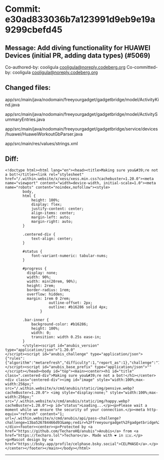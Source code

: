 # Commit: e30ad833036b7a123991d9eb9e19a9299cbefd45
## Message: Add diving functionality for HUAWEI Devices (initial PR, adding data types) (#5069)
Co-authored-by: cooligula <cooligula@noreply.codeberg.org>
Co-committed-by: cooligula <cooligula@noreply.codeberg.org>
## Changed files:
app/src/main/java/nodomain/freeyourgadget/gadgetbridge/model/ActivityKind.java

app/src/main/java/nodomain/freeyourgadget/gadgetbridge/model/ActivitySummaryEntries.java

app/src/main/java/nodomain/freeyourgadget/gadgetbridge/service/devices/huawei/HuaweiWorkoutGbParser.java

app/src/main/res/values/strings.xml

## Diff:
```
<!doctype html><html lang="en"><head><title>Making sure you&#39;re not a bot!</title><link rel="stylesheet" href="/.within.website/x/xess/xess.min.css?cachebuster=1.20.0"><meta name="viewport" content="width=device-width, initial-scale=1.0"><meta name="robots" content="noindex,nofollow"><style>
        body,
        html {
            height: 100%;
            display: flex;
            justify-content: center;
            align-items: center;
            margin-left: auto;
            margin-right: auto;
        }

        .centered-div {
            text-align: center;
        }

        #status {
            font-variant-numeric: tabular-nums;
        }

        #progress {
          display: none;
          width: 90%;
          width: min(20rem, 90%);
          height: 2rem;
          border-radius: 1rem;
          overflow: hidden;
          margin: 1rem 0 2rem;
					outline-offset: 2px;
					outline: #b16286 solid 4px;
				}

        .bar-inner {
            background-color: #b16286;
            height: 100%;
            width: 0;
            transition: width 0.25s ease-in;
        }
    	</style><script id="anubis_version" type="application/json">"1.20.0"
</script><script id="anubis_challenge" type="application/json">{"rules":{"algorithm":"metarefresh","difficulty":1,"report_as":1},"challenge":"13ba526784466d93"}
</script><script id="anubis_base_prefix" type="application/json">""
</script></head><body id="top"><main><center><h1 id="title" class=".centered-div">Making sure you&#39;re not a bot!</h1></center><div class="centered-div"><img id="image" style="width:100%;max-width:256px;" src="/.within.website/x/cmd/anubis/static/img/pensive.webp?cacheBuster=1.20.0"> <img style="display:none;" style="width:100%;max-width:256px;" src="/.within.website/x/cmd/anubis/static/img/happy.webp?cacheBuster=1.20.0"><p id="status">Loading...</p><p>Please wait a moment while we ensure the security of your connection.</p><meta http-equiv="refresh" content="1; url=/.within.website/x/cmd/anubis/api/pass-challenge?challenge=13ba526784466d93&amp;redir=%2Ffreeyourgadget%2Fgadgetbridge%2Fcommit%2Fe30ad833036b7a123991d9eb9e19a9299cbefd45.diff"></div><footer><center><p>Protected by <a href="https://github.com/TecharoHQ/anubis">Anubis</a> from <a href="https://techaro.lol">Techaro</a>. Made with ❤️ in 🇨🇦.</p><p>Mascot design by <a href="https://bsky.app/profile/celphase.bsky.social">CELPHASE</a>.</p></center></footer></main></body></html>
```
-----------------------------------
